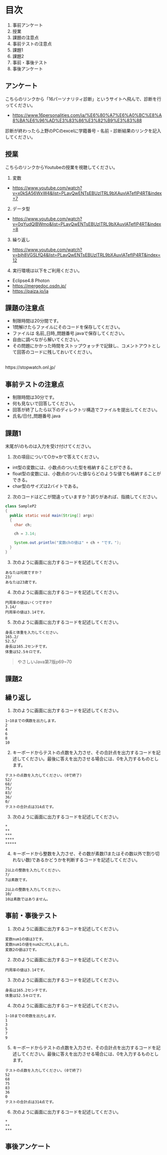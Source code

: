 # 目次
1. 事前アンケート
2. 授業
3. 課題の注意点
4. 事前テストの注意点
5. 課題1
6. 課題2
7. 事前・事後テスト
8. 事後アンケート


##  アンケート
こちらのリンクから「16パーソナリティ診断」というサイトへ飛んで、診断を行ってください。
- https://www.16personalities.com/ja/%E6%80%A7%E6%A0%BC%E8%A8%BA%E6%96%AD%E3%83%86%E3%82%B9%E3%83%88


診断が終わったら上野のPCのexcelに学籍番号・名前・診断結果のリンクを記入してください。


## 授業
こちらのリンクからYoutubeの授業を視聴してください。
1. 変数


- https://www.youtube.com/watch?v=x0kSA56WxW4&list=PLavQwENTsEBUzlTRL9bXAuvlATefIP4RT&index=7
2. データ型



- https://www.youtube.com/watch?v=0qYudQIBWmo&list=PLavQwENTsEBUzlTRL9bXAuvlATefIP4RT&index=8
3. 繰り返し


- https://www.youtube.com/watch?v=bjh8VGSLfQ4&list=PLavQwENTsEBUzlTRL9bXAuvlATefIP4RT&index=12

4. 実行環境は以下をご利用ください。
- Eclipse4.8 Photon
- https://mergedoc.osdn.jp/ 
- https://paiza.io/ja

## 課題の注意点
- 制限時間は20分間です。
- 1問解けたらファイルにそのコードを保存してください。
- ファイルは 名前_日時_問題番号.javaで保存してください。
- 自由に調べながら解いてください。
- その問題にかかった時間をストップウォッチで記録し、コメントアウトとして回答のコードに残しておいてください。
<br>
https://stopwatch.onl.jp/

## 事前テストの注意点
- 制限時間は30分です。
- 何も見ないで回答してください。
- 回答が終了したら以下のディレクトリ構造でファイルを提出してください。
- 氏名/日付_問題番号.java

## 課題1
末尾が/のものは入力を受け付けてください。

1. 次の項目について○か×かで答えてください。
 -  int型の変数には、小数点のついた型を格納することができる。
 -  float型の変数には、小数点のついた値ならどのような値でも格納することができる。
 -  char型のサイズは2バイトである。

2. 次のコードはどこが間違っていますか？誤りがあれば、指摘してください。

~~~ Java
class SampleP2
{
  public static void main(String[] args)
  {
    char ch;

    ch = 3.14;

    System.out.println("変数chの値は" + ch + "です。");
  }
}
~~~

3. 次のように画面に出力するコードを記述してください。

~~~
あなたは何歳ですか？
23/
あなたは23歳です。
~~~

4. 次のように画面に出力するコードを記述してください。

~~~
円周率の値はいくつですか?
3.14/
円周率の値は3.14です。
~~~
5. 次のように画面に出力するコードを記述してください。

~~~
身長と体重を入力してください。
165.2/
52.5/
身長は165.2センチです。
体重は52.5キロです。
~~~

> やさしいJava第7版p69~70

## 課題2
## 繰り返し
1. 次のように画面に出力するコードを記述してください。

~~~
1~10までの偶数を出力します。
2
4
6
8
10
~~~

2. キーボードからテストの点数を入力させ、その合計点を出力するコードを記述してください。最後に答えを出力させる場合には、0を入力するものとします。

~~~
テストの点数を入力してください。(0で終了)
52/
68/
75/
83/
36/
0/
テストの合計点は314点です。
~~~  


3. 次のように画面に出力するコードを記述してください。

~~~  
*
**
***
****
*****
~~~

4. キーボードから整数を入力させ、その数が素数(1またはその数以外で割り切れない数)であるかどうかを判断するコードを記述してください。

~~~
2以上の整数を入力してください。
7/
7は素数です。
~~~

~~~
2以上の整数を入力してください。
10/
10は素数ではありません。
~~~


## 事前・事後テスト

1. 次のように画面に出力するコードを記述してください。

~~~
変数num1の値は3です。
変数num1の値をnum2に代入しました。
変数2の値は3です。
~~~

2. 次のように画面に出力するコードを記述してください。

~~~
円周率の値は3.14です。
~~~
3. 次のように画面に出力するコードを記述してください。

~~~
身長は165.2センチです。
体重は52.5キロです。
~~~

4. 次のように画面に出力するコードを記述してください。

~~~
1~10までの奇数を出力します。
1
3
5
7
9
~~~

5. キーボードからテストの点数を入力させ、その合計点を出力するコードを記述してください。最後に答えを出力させる場合には、0を入力するものとします。

~~~
テストの点数を入力してください。(0で終了)
52
68
75
83
36
0
テストの合計点は314点です。
~~~  


6. 次のように画面に出力するコードを記述してください。

~~~  
*
**
***
~~~

## 事後アンケート

